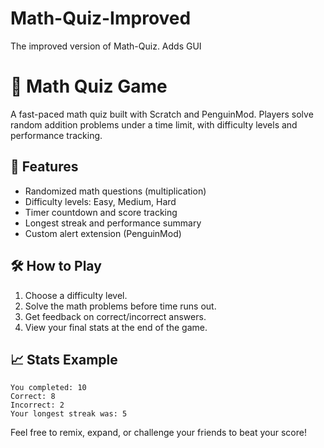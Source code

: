 # Math-Quiz-Improved
The improved version of Math-Quiz. Adds GUI

# 🧠 Math Quiz Game

A fast-paced math quiz built with Scratch and PenguinMod. Players solve random addition problems under a time limit, with difficulty levels and performance tracking.

## 🚀 Features

- Randomized math questions (multiplication)
- Difficulty levels: Easy, Medium, Hard
- Timer countdown and score tracking
- Longest streak and performance summary
- Custom alert extension (PenguinMod)

## 🛠️ How to Play

1. Choose a difficulty level.
2. Solve the math problems before time runs out.
3. Get feedback on correct/incorrect answers.
4. View your final stats at the end of the game.

## 📈 Stats Example

```
You completed: 10
Correct: 8
Incorrect: 2
Your longest streak was: 5
```

Feel free to remix, expand, or challenge your friends to beat your score!
